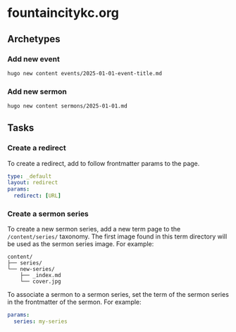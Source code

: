 # fountaincitykc.org

## Archetypes

### Add new event

```bash
hugo new content events/2025-01-01-event-title.md
```

### Add new sermon

```bash
hugo new content sermons/2025-01-01.md
```

## Tasks

### Create a redirect

To create a redirect, add to follow frontmatter params to the page.

```yaml
type: _default
layout: redirect
params:
  redirect: [URL]
```

### Create a sermon series

To create a new sermon series, add a new term page to the `/content/series/` taxonomy. The first image found in this term directory will be used as the sermon series image. For example:

```text
content/
├── series/
└── new-series/
    ├── _index.md
    └── cover.jpg
```

To associate a sermon to a sermon series, set the term of the sermon series in the frontmatter of the sermon. For example:

```yaml
params:
  series: my-series
```
